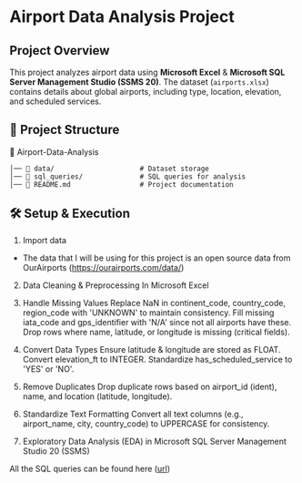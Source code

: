 # Airport Data Analysis Project

## Project Overview
This project analyzes airport data using **Microsoft Excel** & **Microsoft SQL Server Management Studio (SSMS 20)**. The dataset (`airports.xlsx`) contains details about global airports, including type, location, elevation, and scheduled services.

## 📂 Project Structure

📂 Airport-Data-Analysis
```
│── 📁 data/                     # Dataset storage
│── 📁 sql_queries/              # SQL queries for analysis
│── 📜 README.md                 # Project documentation
```

## 🛠️ Setup & Execution

1. Import data

- The data that I will be using for this project is an open source data from OurAirports (https://ourairports.com/data/) 
2. Data Cleaning & Preprocessing In Microsoft Excel
1. Handle Missing Values
Replace NaN in continent_code, country_code, region_code with 'UNKNOWN' to maintain consistency.
Fill missing iata_code and gps_identifier with 'N/A' since not all airports have these.
Drop rows where name, latitude, or longitude is missing (critical fields).

2. Convert Data Types
Ensure latitude & longitude are stored as FLOAT.
Convert elevation_ft to INTEGER.
Standardize has_scheduled_service to 'YES' or 'NO'.

3. Remove Duplicates
Drop duplicate rows based on airport_id (ident), name, and location (latitude, longitude).

4. Standardize Text Formatting
Convert all text columns (e.g., airport_name, city, country_code) to UPPERCASE for consistency.


2.	Exploratory Data Analysis (EDA) in Microsoft SQL Server Management Studio 20 (SSMS)

  All the SQL queries can be found here ([url](https://github.com/aimansri5/SQL/blob/main/SQL%20Airport%20Analysis.sql))




